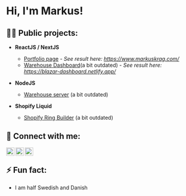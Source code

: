 <h1>Hi, I'm Markus!</a></h1>

<h2>👨‍💻 Public projects:</h2>

- <b>ReactJS / NextJS</b>
  - [Portfolio page](https://github.com/Mackan1/portfolio-page) - <i>See result here: https://www.markuskrag.com/</i>
  - [Warehouse Dashboard](https://github.com/Mackan1/react-dashboard)(a bit outdated) - <i>See result here: https://blazar-dashboard.netlify.app/</i>
- <b>NodeJS</b>
  - [Warehouse server](https://github.com/Mackan1/dashboard-server) (a bit outdated)
  
- <b>Shopify Liquid</b>
  - [Shopify Ring Builder](https://github.com/Mackan1/ring-builder) (a bit outdated)

<h2>🤳 Connect with me:</h2>

[<img align="left" alt="MarkusKrag | FaceBook" width="22px" src="https://cdn.cdnlogo.com/logos/t/96/twitter-icon.svg" />][facebook]
[<img align="left" alt="MarkusKrag| LinkedIn" width="22px" src="https://cdn.cdnlogo.com/logos/l/66/linkedin-icon.svg" />][linkedin]
[<img align="left" alt="MarkusKrag | Instagram" width="22px" src="https://cdn.cdnlogo.com/logos/i/92/instagram.svg" />][instagram]

[facebook]: https://www.facebook.com/markus.krag/
[instagram]: https://www.instagram.com/markuskrag/
[linkedin]: https://www.linkedin.com/in/markus-krag/


<br><h2>⚡ Fun fact:</h2>
  - I am half Swedish and Danish

